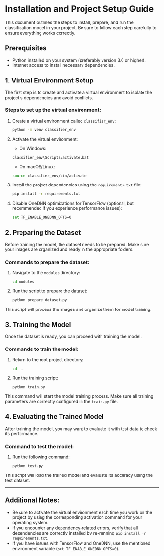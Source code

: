 # Installation and Project Setup Guide

This document outlines the steps to install, prepare, and run the classification model in your project. Be sure to follow each step carefully to ensure everything works correctly.

## Prerequisites

- Python installed on your system (preferably version 3.6 or higher).
- Internet access to install necessary dependencies.

## 1. Virtual Environment Setup

The first step is to create and activate a virtual environment to isolate the project's dependencies and avoid conflicts.

### Steps to set up the virtual environment:
1. Create a virtual environment called `classifier_env`:

    ```bash
    python -m venv classifier_env
    ```

2. Activate the virtual environment:

    - On Windows:

    ```bash
    classifier_env\Scripts\activate.bat
    ```

    - On macOS/Linux:

    ```bash
    source classifier_env/bin/activate
    ```

3. Install the project dependencies using the `requirements.txt` file:

    ```bash
    pip install -r requirements.txt
    ```

4. Disable OneDNN optimizations for TensorFlow (optional, but recommended if you experience performance issues):

    ```bash
    set TF_ENABLE_ONEDNN_OPTS=0
    ```

## 2. Preparing the Dataset

Before training the model, the dataset needs to be prepared. Make sure your images are organized and ready in the appropriate folders.

### Commands to prepare the dataset:
1. Navigate to the `modules` directory:

    ```bash
    cd modules
    ```

2. Run the script to prepare the dataset:

    ```bash
    python prepare_dataset.py
    ```

This script will process the images and organize them for model training.

## 3. Training the Model

Once the dataset is ready, you can proceed with training the model.

### Commands to train the model:
1. Return to the root project directory:

    ```bash
    cd ..
    ```

2. Run the training script:

    ```bash
    python train.py
    ```

This command will start the model training process. Make sure all training parameters are correctly configured in the `train.py` file.

## 4. Evaluating the Trained Model

After training the model, you may want to evaluate it with test data to check its performance.

### Command to test the model:
1. Run the following command:

    ```bash
    python test.py
    ```

This script will load the trained model and evaluate its accuracy using the test dataset.

---

## Additional Notes:
- Be sure to activate the virtual environment each time you work on the project by using the corresponding activation command for your operating system.
- If you encounter any dependency-related errors, verify that all dependencies are correctly installed by re-running `pip install -r requirements.txt`.
- If you have issues with TensorFlow and OneDNN, use the mentioned environment variable (`set TF_ENABLE_ONEDNN_OPTS=0`).


